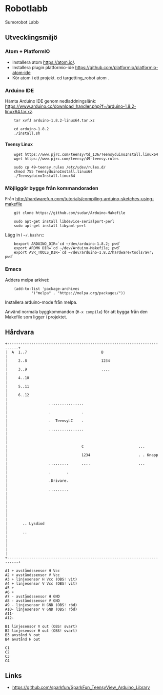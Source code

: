 # Robotlabb
Sumorobot Labb


## Utvecklingsmiljö

### Atom + PlatformIO
* Installera atom https://atom.io/.
* Installera plugin platformio-ide https://github.com/platformio/platformio-atom-ide
* Kör atom i ett projekt.
        cd targetting_robot
        atom .

### Arduino IDE

Hämta Arduino IDE genom nedladdningslänk: https://www.arduino.cc/download_handler.php?f=/arduino-1.8.2-linux64.tar.xz.

        tar xvfJ arduino-1.8.2-linux64.tar.xz

        cd arduino-1.8.2
        ./install.sh

#### Teensy Linux

        wget https://www.pjrc.com/teensy/td_136/TeensyduinoInstall.linux64
        wget https://www.pjrc.com/teensy/49-teensy.rules

        sudo cp 49-teensy.rules /etc/udev/rules.d/
        chmod 755 TeensyduinoInstall.linux64
        ./TeensyduinoInstall.linux64

### Möjliggör bygge från kommandoraden

Från http://hardwarefun.com/tutorials/compiling-arduino-sketches-using-makefile

        git clone https://github.com/sudar/Arduino-Makefile

        sudo apt-get install libdevice-serialport-perl
        sudo apt-get install libyaml-perl

Lägg in i `~/.bashrc`:

        bexport ARDUINO_DIR=`cd ~/dev/arduino-1.8.2; pwd`
        export ARDMK_DIR=`cd ~/dev/Arduino-Makefile; pwd`
        export AVR_TOOLS_DIR=`cd ~/dev/arduino-1.8.2/hardware/tools/avr; pwd`


### Emacs

Addera melpa arkivet:

        (add-to-list 'package-archives
                '("melpa" . "https://melpa.org/packages/"))

Installera arduino-mode från melpa.

Använd normala byggkommandon (`M-x compile`) för att bygga från den Makefile som ligger i projektet.

## Hårdvara
    +---------------------------------------------------------------------------+
    |  A  1..7                                  B                               |
    |     2..8                                  1234                            |
    |     3..9                                  ....                            |
    |     4..10                                                                 |
    |     5..11                                                                 |
    |     6..12                                                                 |
    |                   ................                                        |
    |                   .              .                                        |
    |                   .  TeensyLC    .                                        |
    |                   ................                                        |
    |                                                                           |
    |                                  C                         ...            |
    |                                  1234                      . . Knapp      |
    |                   .........      ....                      ...            |
    |                   .       .                                               |
    |                   .Drivare.                                               |
    |                   .........                                               |
    |                                                                           |
    |                                                                           |
    |                                                                           |
    |       .. Lysdiod                                                          |
    |       ..                                                                  |
    |                                                                           |
    |                                                                           |
    +---------------------------------------------------------------------------+

    A1 + avståndssensor H Vcc
    A2 + avståndssensor V Vcc
    A3 + linjesensor H Vcc (OBS! vit)
    A4 + linjesensor V Vcc (OBS! vit)
    A5 +
    A6 +
    A7 - avståndssensor H GND
    A8 - avståndssensor V GND
    A9 - linjesensor H GND (OBS! röd)
    A10- linjesensor V GND (OBS! röd)
    A11-
    A12-

    B1 linjesensor V out (OBS! svart)
    B2 linjesensor H out (OBS! svart)
    B3 avstånd V out
    B4 avstånd H out

    C1
    C2
    C3
    C4

## Links

* https://github.com/sparkfun/SparkFun_TeensyView_Arduino_Library
